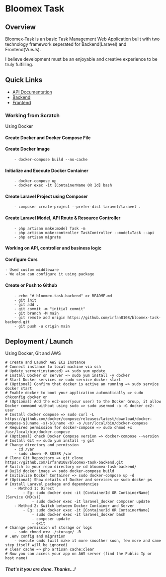 ﻿# Bloomex Task

## Overview

Bloomex-Task is an basic Task Management Web Application built with two technology framework seperated for Backend(Laravel) and Frontend(VueJs).

I believe development must be an enjoyable and creative experience to be truly fulfilling.

## Quick Links

- [API Documentation](https://documenter.getpostman.com/view/2611803/2sA3BoZrF3)
- [Backend](http://54.253.70.47:8000/public)
- [Frontend](http://amiss.in/bloomex)

### Working from Scratch

Using Docker

  #### Create Docker and Docker Compose File
  #### Create Docker Image
		- docker-compose build --no-cache
  #### Initialize and Execute Docker Container
		- docker-compose up
		- docker exec -it [ContainerName OR Id] bash
  #### Create Laravel Project using Composer
		- composer create-project --prefer-dist laravel/laravel .
  #### Create Laravel Model, API Route & Resource Controller
		- php artisan make:model Task -m
		- php artisan make:controller TaskController --model=Task --api
		- php artisan migrate

  #### Working on API, controller and business logic

  #### Configure Cors
    - Used custom middleware
    - We also can configure it using package

  #### Create or Push to Github
		- echo "# bloomex-task-backend" >> README.md
		- git init
		- git add .
		- git commit -m "initial commit"
		- git branch -M main
		- git remote add origin https://github.com/irfan8108/bloomex-task-backend.git
		- git push -u origin main

## Deployment / Launch

Using Docker, Git and AWS

	# Create and Launch AWS EC2 Instance
	# Connect instance to local machine via ssh
	# Update server(instanced) => sudo yum update
	# Install Docker on server => sudo yum install -y docker
	# Start Docker services => sudo service docker start
	# (Optional) Confirm that docker is active an running => sudo service docker start
	# Enable docker to boot your application automatically => sudo chkconfig docker on
	# (Optional) Add the ec2-user(your user) to the Docker Group, it allow Docker command without using sudo => sudo usermod -a -G docker ec2-user
	# Install docker compose => sudo curl -L https://github.com/docker/compose/releases/latest/download/docker-compose-$(uname -s)-$(uname -m) -o /usr/local/bin/docker-compose 
	# Required permission for docker-compose => sudo chmod +x /usr/local/bin/docker-compose
	# (Optional) check Docker Compose version => docker-compose --version
	# Install Git => sudo yum install -y git
	# Change directory and permission
		- cd /var
		- sudo chown -R $USER /var
	# Clone Git Repository => git clone https://github.com/irfan8108/bloomex-task-backend.git
	# Switch to your repo directory => cd bloomex-task-backend/
	# Build docker image => sudo docker-compose build
	# Initialize Docker Container => sudo docker-compose up -d
	# (Optional) Show details of Docker and services => sudo docker ps
	# Install Laravel package and dependencies
		- Method 1: Direct
			- Eg: sudo docker exec -it [ContainerId OR ContainerName] [Service CMD(s)]
				- sudo docker exec -it laravel_docker composer update
		- Method 2: Switch between Docker Container and Server
			- Eg: sudo docker exec -it [ContainerId OR ContainerName]
				- sudo docker exec -it laravel_docker bash
				- composer update
				- exit
	# Channge permission of storage or logs
		- sudo chmod o+w ./storage/ -R
	# .env config and migration
		- execute cmds (will make it more smoother soon, few more and same step itself will be ignored)
	# Clear cache => php artisan cache:clear
	# Now you can access your app on AWS server (find the Public Ip or host name)

##### That's it you are done. Thanks...!
